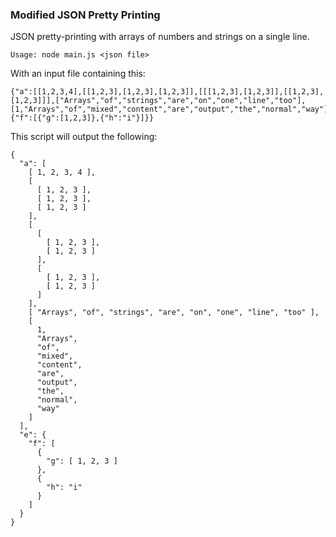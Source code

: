 ### Modified JSON Pretty Printing

JSON pretty-printing with arrays of numbers and strings on a single line.

    Usage: node main.js <json file>

With an input file containing this:

    {"a":[[1,2,3,4],[[1,2,3],[1,2,3],[1,2,3]],[[[1,2,3],[1,2,3]],[[1,2,3],[1,2,3]]],["Arrays","of","strings","are","on","one","line","too"],[1,"Arrays","of","mixed","content","are","output","the","normal","way"]],"e":{"f":[{"g":[1,2,3]},{"h":"i"}]}}

This script will output the following:

    {
      "a": [
        [ 1, 2, 3, 4 ],
        [
          [ 1, 2, 3 ],
          [ 1, 2, 3 ],
          [ 1, 2, 3 ]
        ],
        [
          [
            [ 1, 2, 3 ],
            [ 1, 2, 3 ]
          ],
          [
            [ 1, 2, 3 ],
            [ 1, 2, 3 ]
          ]
        ],
        [ "Arrays", "of", "strings", "are", "on", "one", "line", "too" ],
        [
          1,
          "Arrays",
          "of",
          "mixed",
          "content",
          "are",
          "output",
          "the",
          "normal",
          "way"
        ]
      ],
      "e": {
        "f": [
          {
            "g": [ 1, 2, 3 ]
          },
          {
            "h": "i"
          }
        ]
      }
    }
